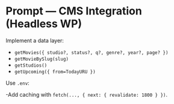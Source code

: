 # Prompt — CMS Integration (Headless WP)

Implement a data layer:
- `getMovies({ studio?, status?, q?, genre?, year?, page? })`
- `getMovieBySlug(slug)`
- `getStudios()`
- `getUpcoming({ from=TodayURU })`

Use `.env`:


-Add caching with `fetch(..., { next: { revalidate: 1800 } })`.
